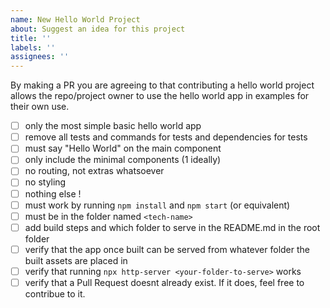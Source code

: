 ```yaml
---
name: New Hello World Project
about: Suggest an idea for this project
title: ''
labels: ''
assignees: ''
---
```


By making a PR you are agreeing to that contributing a hello world project allows the repo/project owner to use the hello world app in examples for their own use.

- [ ] only the most simple basic hello world app
- [ ] remove all tests and commands for tests and dependencies for tests
- [ ] must say "Hello World" on the main component
- [ ] only include the minimal components (1 ideally)
- [ ] no routing, not extras whatsoever
- [ ] no styling
- [ ] nothing else !
- [ ] must work by running `npm install` and `npm start` (or equivalent)
- [ ] must be in the folder named `<tech-name>`
- [ ] add build steps and which folder to serve in the README.md in the root folder
- [ ] verify that the app once built can be served from whatever folder the built assets are placed in
- [ ] verify that running `npx http-server <your-folder-to-serve>` works
- [ ] verify that a Pull Request doesnt already exist. If it does, feel free to contribue to it.
